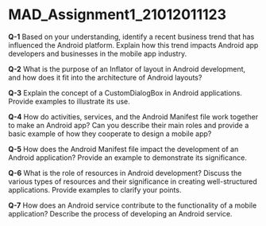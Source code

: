 # MAD_Assignment1_21012011123

**Q-1** Based on your understanding, identify a recent business trend that has influenced the
Android platform. Explain how this trend impacts Android app developers and
businesses in the mobile app industry.


**Q-2** What is the purpose of an Inflator of layout in Android development, and how does it
fit into the architecture of Android layouts?


**Q-3** Explain the concept of a CustomDialogBox in Android applications. Provide examples
to illustrate its use.


**Q-4** How do activities, services, and the Android Manifest file work together to make an
Android app? Can you describe their main roles and provide a basic example of how
they cooperate to design a mobile app?


**Q-5** How does the Android Manifest file impact the development of an Android
application? Provide an example to demonstrate its significance.


**Q-6** What is the role of resources in Android development? Discuss the various types of
resources and their significance in creating well-structured applications. Provide
examples to clarify your points.


**Q-7** How does an Android service contribute to the functionality of a mobile application?
Describe the process of developing an Android service.
